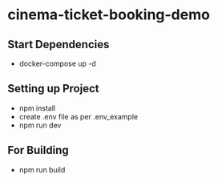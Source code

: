 # cinema-ticket-booking-demo

## Start Dependencies
 - docker-compose up -d
## Setting up Project
 - npm install
 - create .env file as per .env_example
 - npm run dev
## For Building
 - npm run build